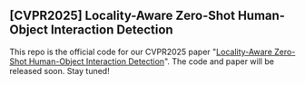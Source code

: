 ## [CVPR2025] Locality-Aware Zero-Shot Human-Object Interaction Detection
This repo is the official code for our CVPR2025 paper "[Locality-Aware Zero-Shot Human-Object Interaction Detection](https://github.com/OreoChocolate/LAIN)".
The code and paper will be released soon. Stay tuned!

